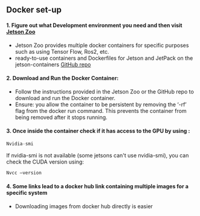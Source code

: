
## Docker set-up
#### 1. Figure out what Development environment you need and then visit [Jetson Zoo](https://elinux.org/Jetson_Zoo#ROS)
- Jetson Zoo provides multiple docker containers for specific purposes such as using Tensor Flow, Ros2, etc.
- ready-to-use containers and Dockerfiles for Jetson and JetPack on the jetson-containers [GitHub repo](https://github.com/dusty-nv/jetson-containers)

#### 2. Download and Run the Docker Container:
- Follow the instructions provided in the Jetson Zoo or the GitHub repo to download and run the Docker container.
- Ensure:  you allow the container to be persistent by removing the ‘-rf’ flag from the docker run command. This prevents the container from being removed after it stops running.
  
#### 3. Once inside the container check if it has access to the GPU by using :

  ```python
  Nvidia-smi
  ```
  
  If nvidia-smi is not available (some jetsons can't use nvidia-smi), you can check the CUDA version using:
  
  ```python
  Nvcc –version
  ```
  

#### 4. Some links lead to a docker hub link containing multiple images for a specific system
   - Downloading images from docker hub directly is easier	



